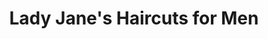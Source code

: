 ---
title: "Lady Jane's Haircuts for Men"
url: /buffalo/lady-janes-haircuts-for-men/
shop: Friseur
---
